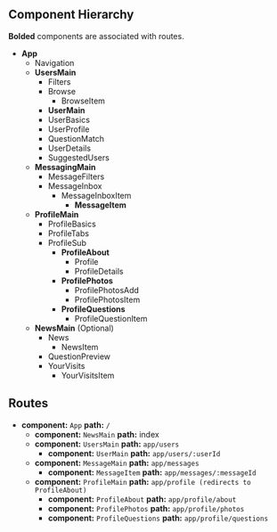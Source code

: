 ## Component Hierarchy

**Bolded** components are associated with routes.

* **App**
  * Navigation
  * **UsersMain**
    * Filters
    * Browse
      * BrowseItem
    * **UserMain**
    * UserBasics
    * UserProfile
    * QuestionMatch
    * UserDetails
    * SuggestedUsers
  * **MessagingMain**
    * MessageFilters
    * MessageInbox
      * MessageInboxItem
        * **MessageItem**
  * **ProfileMain**
    * ProfileBasics
    * ProfileTabs
    * ProfileSub
      * **ProfileAbout**
        * Profile
        * ProfileDetails
      * **ProfilePhotos**
        * ProfilePhotosAdd
        * ProfilePhotosItem
      * **ProfileQuestions**
        * ProfileQuestionItem
  * **NewsMain** (Optional)
    * News
      * NewsItem
    * QuestionPreview
    * YourVisits
      * YourVisitsItem


## Routes

* **component:** `App` **path:** `/`
  * **component:** `NewsMain` **path:** index
  * **component:** `UsersMain` **path:** `app/users`
    * **component:** `UserMain` **path:** `app/users/:userId`
  * **component:** `MessageMain` **path:** `app/messages`
    * **component:** `MessageItem` **path:** `app/messages/:messageId`
  * **component:** `ProfileMain` **path:** `app/profile (redirects to ProfileAbout)`
    * **component:** `ProfileAbout` **path:** `app/profile/about`
    * **component:** `ProfilePhotos` **path:** `app/profile/photos`
    * **component:** `ProfileQuestions` **path:** `app/profile/questions`
